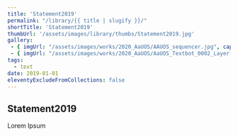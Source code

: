 ```yaml
---
title: 'Statement2019'
permalink: "/library/{{ title | slugify }}/"
shortTitle: 'Statement2019'
thumbUrl: '/assets/images/library/thumbs/Statement2019.jpg'
gallery:
 - { imgUrl: "/assets/images/works/2020_AaUOS/AAUOS_sequencer.jpg", caption: "" }
 - { imgUrl: "/assets/images/works/2020_AaUOS/AaUOS_Textbot_0002_Layer-20.jpg", caption: "" }
tags:
  - text
date: 2019-01-01
eleventyExcludeFromCollections: false
---
```



<div class="Grid Grid--gutters Grid--full large-Grid--fit">
  <div class="Grid-cell">
    <div class='headerGroup'>
      <h2>Statement2019</h2>
      <p>Lorem Ipsum</p>
    </div>
  </div>
</div>